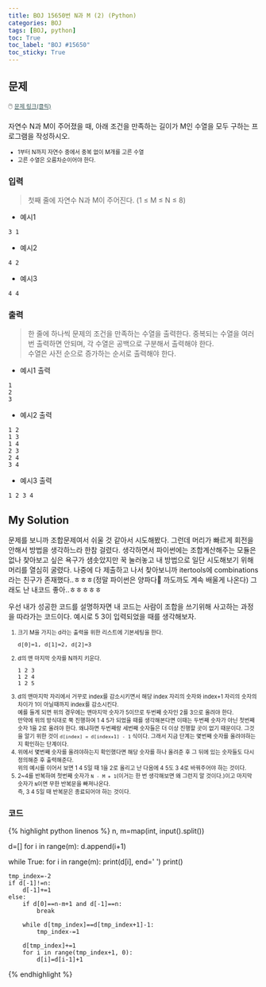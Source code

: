```yaml
---
title: BOJ 15650번 N과 M (2) (Python)
categories: BOJ
tags: [BOJ, python]
toc: True
toc_label: "BOJ #15650"
toc_sticky: True
---
```


## 문제
<span style="font-size:0.9em">:computer_mouse:
<a href='https://www.acmicpc.net/problem/15650' target='_blank' style="color: #2F4F4F; font-size:0.9em">
  문제 링크(클릭)
</a>
</span><br><br>
자연수 N과 M이 주어졌을 때, 아래 조건을 만족하는 길이가 M인 수열을 모두 구하는 프로그램을 작성하시오.
<ul style="font-size: 0.8em;">
    <li>1부터 N까지 자연수 중에서 중복 없이 M개를 고른 수열</li>
    <li>고른 수열은 오름차순이어야 한다.</li>
</ul>

### 입력
> 첫째 줄에 자연수 N과 M이 주어진다. (1 ≤ M ≤ N ≤ 8)

* 예시1

```
3 1
```

* 예시2

```
4 2
```

* 예시3

```
4 4
```

### 출력
> 한 줄에 하나씩 문제의 조건을 만족하는 수열을 출력한다. 중복되는 수열을 여러 번 출력하면 안되며, 각 수열은 공백으로 구분해서 출력해야 한다.<br>수열은 사전 순으로 증가하는 순서로 출력해야 한다.

* 예시1 출력

```
1
2
3
```

* 예시2 출력

```
1 2
1 3
1 4
2 3
2 4
3 4
```

* 예시3 출력

```
1 2 3 4
```

## My Solution
문제를 보니까 조합문제여서 쉬울 것 같아서 시도해봤다. 그런데 머리가 빠르게 회전을 안해서 방법을 생각하느라 한참 걸렸다. 생각하면서 파이썬에는 조합계산해주는 모듈은 없나 찾아보고 싶은 욕구가 샘솟았지만 꾹 눌러놓고 내 방법으로 일단 시도해보기 위해 머리를 열심히 굴렸다. 나중에 다 제출하고 나서 찾아보니까 itertools에 combinations 라는 친구가 존재했다..ㅎㅎㅎ(정말 파이썬은 양파다🧅 까도까도 계속 배울게 나온다) 그래도 난 내코드 좋아..ㅎㅎㅎㅎㅎ<br>

우선 내가 성공한 코드를 설명하자면 내 코드는 사람이 조합을 쓰기위해 사고하는 과정을 따라가는 코드이다.
예시로 5 3이 입력되었을 때를 생각해보자.
<ol style="font-size: 0.8em;">
    <li>크기 M을 가지는 d라는 출력을 위한 리스트에 기본세팅을 한다.
        <pre>d[0]=1, d[1]=2, d[2]=3</pre></li>
    <li>d의 맨 마지막 숫자를 N까지 키운다.
    <pre>1 2 3<br>1 2 4<br>1 2 5</pre></li>
    <li>d의 맨마지막 자리에서 거꾸로 index를 감소시키면서 해당 index 자리의 숫자와 index+1 자리의 숫자의 차이가 1이 아닐때까지 index를 감소시킨다.<br>
    예를 들게 되면 위의 경우에는 맨마지막 숫자가 5이므로 두번째 숫자인 2를 3으로 올려야 한다. <br>만약에 위의 방식대로 쭉 진행하여 1 4 5가 되었을 때를 생각해본다면 이때는 두번째 숫자가 아닌 첫번째 숫자 1을 2로 올려야 한다. 왜냐하면 두번째랑 세번째 숫자들은 더 이상 진행할 곳이 없기 때문이다. 그것을 알기 위한 것이 <code>d[index] = d[index+1] - 1</code> 식이다. 그래서 지금 단계는 몇번째 숫자를 올려야하는지 확인하는 단계이다.</li>
    <li>위에서 몇번째 숫자를 올려야하는지 확인했다면 해당 숫자를 하나 올려준 후 그 뒤에 있는 숫자들도 다시 정의해준 후 출력해준다.<br>
    위의 예시를 이어서 보면 1 4 5일 때 1을 2로 올리고 난 다음에 4 5도 3 4로 바꿔주어야 하는 것이다.</li>
    <li>2~4를 반복하여 첫번째 숫자가 <code>N - M + 1</code>(이거는 한 번 생각해보면 왜 그런지 알 것이다.)이고 마지막 숫자가 <code>N</code>이면 무한 반복문을 빠져나온다.<br>
    즉, 3 4 5일 때 반복문은 종료되어야 하는 것이다.</li>
</ol>

### 코드
{% highlight python linenos %}
n, m=map(int, input().split())

d=[]
for i in range(m):
    d.append(i+1)

while True:
    for i in range(m):
        print(d[i], end=' ')
    print()

    tmp_index=-2
    if d[-1]!=n:
        d[-1]+=1
    else:
        if d[0]==n-m+1 and d[-1]==n:
            break
        
        while d[tmp_index]==d[tmp_index+1]-1:
            tmp_index-=1

        d[tmp_index]+=1
        for i in range(tmp_index+1, 0):
            d[i]=d[i-1]+1
{% endhighlight %}
